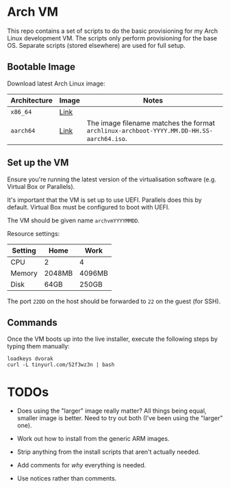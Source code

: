 # Arch VM

This repo contains a set of scripts to do the basic provisioning for my
Arch Linux development VM. The scripts only perform provisioning for the base
OS. Separate scripts (stored elsewhere) are used for full setup.

## Bootable Image

Download latest Arch Linux image:

| Architecture | Image                                                            | Notes                                                                                    |
| ---          | ---                                                              | ---                                                                                      |
| `x86_64`     | [Link](https://www.archlinux.org/download/)                      |                                                                                          |
| `aarch64`    | [Link](https://pkgbuild.com/~tpowa/archboot/iso/aarch64/latest/) | The image filename matches the format `archlinux-archboot-YYYY.MM.DD-HH.SS-aarch64.iso`. |

## Set up the VM

Ensure you're running the latest version of the virtualisation software (e.g.
Virtual Box or Parallels).

It's important that the VM is set up to use UEFI. Parallels does this by
default. Virtual Box must be configured to boot with UEFI.

The VM should be given name `archvmYYYYMMDD`.

Resource settings:

| Setting | Home   | Work   |
| ---     | ---    | ---    |
| CPU     | 2      | 4      |
| Memory  | 2048MB | 4096MB |
| Disk    | 64GB   | 250GB  |

The port `22DD` on the host should be forwarded to `22` on the guest (for SSH).

## Commands

Once the VM boots up into the live installer, execute the following steps by
typing them manually:

```
loadkeys dvorak
curl -L tinyurl.com/52f3wz3n | bash
```

# TODOs

- Does using the "larger" image really matter? All things being equal, smaller
  image is better. Need to try out both (I've been using the "larger" one).

- Work out how to install from the generic ARM images.

- Strip anything from the install scripts that aren't actually needed.

- Add comments for _why_ everything is needed.

- Use notices rather than comments.
